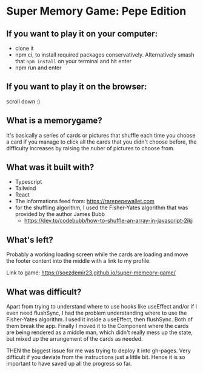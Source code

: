 # Super Memory Game: Pepe Edition

## If you want to play it on your computer:

+ clone it
+ npm ci, to install required packages conservatively. Alternatively smash that `npm install` on your terminal and hit enter
+ npm run and enter

## If you want to play it on the browser:
scroll down :)

## What is a memorygame?

It's basically a series of cards or pictures that shuffle each time you choose a card
if you manage to click all the cards that you didn't choose before, the difficulty increases
by raising the nuber of pictures to choose from.

## What was it built with?

+ Typescript
+ Tailwind
+ React
+ The informations feed from: https://rarepepewallet.com
+ for the shuffling algorithm, I used the Fisher-Yates algorithm that was provided by the author James Bubb
  + https://dev.to/codebubb/how-to-shuffle-an-array-in-javascript-2ikj

## What's left?

Probably a working loading screen while the cards are loading and move the footer content into the middle with a link to my profile.

Link to game: https://soezdemir23.github.io/super-memeory-game/

## What was difficult?
Apart from trying to understand where to use hooks like useEffect and/or if I even need flushSync, 
I had the problem understanding where to use the Fisher-Yates algorithm. I used it inside a useEffect, then flushSync.
Both of them break the app.
Finally I moved it to the Component where the cards are being rendered as a middle man, which didn't really mess up the state, 
but mixed up the arrangement of the cards as needed.

THEN the biggest issue for me was trying to deploy it into gh-pages. Very difficult if you deviate from the instructions just a little bit.
Hence it is so important to have saved up all the progress so far.

